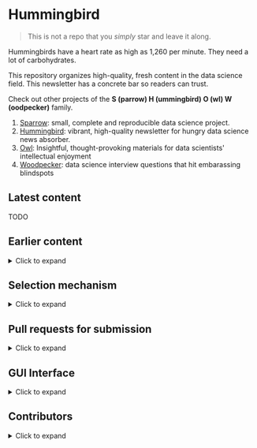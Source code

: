 # Hummingbird

> This is not a repo that you *simply* star and leave it along.

Hummingbirds have a heart rate as high as 1,260 per minute. They need a lot of carbohydrates.

This repository organizes high-quality, fresh content in the data science field. This newsletter has a concrete bar so readers can trust.

Check out other projects of the **S (parrow) H (ummingbird) O (wl) W (oodpecker)** family.

1. [Sparrow](https://github.com/rongpenl/sparrow):  small, complete and reproducible data science project.
2. [Hummingbird](https://github.com/rongpenl/hummingbird): vibrant, high-quality newsletter for hungry data science news absorber.
3. [Owl](https://github.com/rongpenl/owl): Insightful, thought-provoking materials for data scientists' intellectual enjoyment
4. [Woodpecker](https://github.com/rongpenl/woodpecker): data science interview questions that hit embarassing blindspots

## Latest content
TODO

## Earlier content

<details>
  <summary>Click to expand</summary>

  TODO
</details>

## Selection mechanism
<details>
  <summary>Click to expand</summary>

  TODO
</details>

## Pull requests for submission
<details>
  <summary>Click to expand</summary>

  TODO
</details>

## GUI Interface
<details>
  <summary>Click to expand</summary>

  TODO
</details>

## Contributors

<details>
  <summary>Click to expand</summary>

  TODO
</details>

